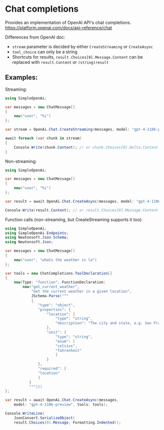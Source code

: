 # Chat completions

Provides an implementation of OpenAI API's chat completions.
https://platform.openai.com/docs/api-reference/chat

Differences from OpenAI doc:
- `stream` parameter is decided by either `CreateStreaming` or `CreateAsync`
- `tool_choice` can only be a string
- Shortcuts for results, `result.Choices[0].Message.Content` can be replaced with `result.Content` or `(string)result`

## Examples:
Streaming:
```csharp
using SimpleOpenAi;

var messages = new ChatMessage[]
{
    new("user", "hi")
};

var stream = OpenAi.Chat.CreateStreaming(messages, model: "gpt-4-1106-preview");

await foreach (var chunk in stream)
{
    Console.Write(chunk.Content); // or chunk.Choices[0].Delta.Content
}
```
Non-streaming:
```csharp
using SimpleOpenAi;

var messages = new ChatMessage[]
{
    new("user", "hi")
};

var result = await OpenAi.Chat.CreateAsync(messages, model: "gpt-4-1106-preview");

Console.Write(result.Content); // or result.Choices[0].Message.Content
```
Function calls (non-streaming, but CreateStreaming supports it too):
```csharp
using SimpleOpenAi;
using SimpleOpenAi.Endpoints;
using Newtonsoft.Json.Schema;
using Newtonsoft.Json;

var messages = new ChatMessage[]
{
    new("user", "whats the weather in la")
};

var tools = new ChatCompletions.ToolDeclaration[]
{
    new(Type: "function", FunctionDeclaration: 
        new("get_current_weather",
            "Get the current weather in a given location",
            JSchema.Parse("""
            {
               "type": "object",
               "properties": {
                   "location": {
                       "type": "string",
                       "description": "The city and state, e.g. San Francisco, CA"
                   },
                   "unit": {
                       "type": "string",
                       "enum": [
                       "celsius",
                       "fahrenheit"
                       ]
                   }
               },
               "required": [
               "location"
               ]
           }
           """)))
};

var result = await OpenAi.Chat.CreateAsync(messages, 
    model: "gpt-4-1106-preview", tools: tools);

Console.WriteLine(
    JsonConvert.SerializeObject(
    result.Choices[0].Message, Formatting.Indented));
```